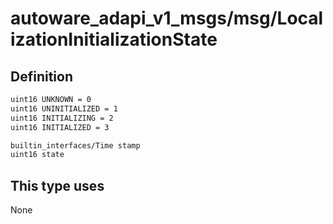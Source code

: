 <!-- This file is generated by a tool. Do not edit directly. -->

# autoware_adapi_v1_msgs/msg/LocalizationInitializationState

## Definition

```txt
uint16 UNKNOWN = 0
uint16 UNINITIALIZED = 1
uint16 INITIALIZING = 2
uint16 INITIALIZED = 3

builtin_interfaces/Time stamp
uint16 state
```

## This type uses

None
